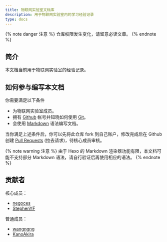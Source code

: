 ```yaml
---
title: 物联网实验室文档库
description: 用于物联网实验室内的学习经验记录
type: docs
---
```


{% note danger 注意 %}
仓库权限发生变化，请留意必读文章。
{% endnote %}

## 简介

本文档当前用于物联网实验室的经验记录。

## 如何参与编写本文档

你需要满足以下条件

- 为物联网实验室成员。
- 拥有 [Github](https://github.com/) 帐号并知晓如何使用 [Git](https://git-scm.com/)。
- 会使用 [Markdown](https://markdown.com.cn/intro.html) 语法编写文档。

当你满足上述条件后，你可以先将此仓库 fork 到自己账户，修改完成后在 Github 创建 [Pull Requests](https://github.com/negoces/docs/compare) (拉去请求)，待核心成员审核。

{% note warning 注意 %}
由于 Hexo 的 Markdown 渲染器功能有限，本文档可能不支持部分 Markdown 语法，请自行验证后再使用相应的语法。
{% endnote %}

## 贡献者

核心成员：

- [negoces](https://github.com/negoces)
- [StephenYF](https://github.com/StephenYF)

普通成员：

- [wangngng](https://github.com/wangngng)
- [KanoAkira](https://github.com/KanoAkira)
